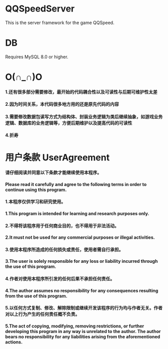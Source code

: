 # QQSpeedServer
This is the server framework for the game QQSpeed.
# DB
Requires MySQL 8.0 or higher.
# O(∩_∩)O
#### 1.还有很多部分需要修改，最开始的代码耦合性以及可读性与后期可维护性太差
#### 2.因为时间关系，本代码很多地方用的还是原先代码的内容
#### 3.需要修改数据包读写方式为结构体、封装业务逻辑为类后继续抽象，如游戏业务逻辑、数据库的业务逻辑等，方便后期维护以及提高代码的可读性
#### 4.折寿
# 用户条款 UserAgreement
#### 请仔细阅读并同意以下条款才能继续使用本程序。
#### Please read it carefully and agree to the following terms in order to continue using this program.

#### 1.本程序仅供学习和研究使用。
#### 1.This program is intended for learning and research purposes only.

#### 2.不得将该程序用于任何商业目的，也不得用于非法活动。
#### 2.It must not be used for any commercial purposes or illegal activities.

#### 3.使用本程序所造成的任何损失或责任，使用者需自行承担。
#### 3.The user is solely responsible for any loss or liability incurred through the use of this program.

#### 4.作者对使用本程序所引发的任何后果不承担任何责任。
#### 4.The author assumes no responsibility for any consequences resulting from the use of this program.

#### 5.以任何方式复制、修改、解除限制或继续开发该程序的行为均与作者无关。作者对以上行为产生的任何责任概不负责。
#### 5.The act of copying, modifying, removing restrictions, or further developing this program in any way is unrelated to the author. The author bears no responsibility for any liabilities arising from the aforementioned actions.
